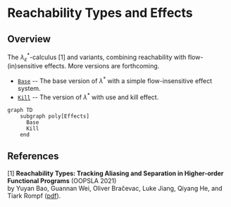 # Reachability Types and Effects

## Overview

The $λ^*_\varepsilon$-calculus [1] and variants, combining reachability with flow-(in)sensitive effects. More versions are forthcoming.

* [`Base`](./lambda_star_effect_base) -- The base version of $\lambda^*$ with a simple flow-insensitive effect system.
* [`Kill`](./lambda_star_kill) -- The version of $\lambda^*$ with use and kill effect.

```mermaid
graph TD
    subgraph poly[Effects]
      Base
	  Kill
    end
```

## References

[1] **Reachability Types: Tracking Aliasing and Separation in Higher-order Functional Programs** (OOPSLA 2021)</br>
by Yuyan Bao, Guannan Wei, Oliver Bračevac, Luke Jiang, Qiyang He, and Tiark Rompf
([pdf](https://dl.acm.org/doi/10.1145/3485516)).
